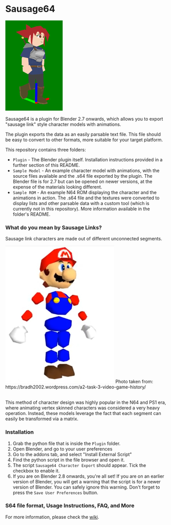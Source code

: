 # Sausage64

<img src=".github/Catherine.gif" width="179" height="281"/>

Sausage64 is a plugin for Blender 2.7 onwards, which allows you to export "sausage link" style character models with animations. 

The plugin exports the data as an easily parsable text file. This file should be easy to convert to other formats, more suitable for your target platform. 

This repository contains three folders:
* `Plugin` - The Blender plugin itself. Installation instructions provided in a further section of this README. 
* `Sample Model` - An example character model with animations, with the source files available and the .s64 file exported by the plugin. The Blender file is for 2.7 but can be opened on newer versions, at the expense of the materials looking different. 
* `Sample ROM` - An example N64 ROM displaying the character and the animations in action. The .s64 file and the textures were converted to display lists and other parsable data with a custom tool (which is currently not in this repository). More information available in the folder's README. 

### What do you mean by Sausage Links?
Sausage link characters are made out of different unconnected segments. 

<img src=".github/2F87C4EB-0B40-4EAC-A125-D2401BFB8256.jpeg" width="340" height="428"/>
Photo taken from: https://bradh2002.wordpress.com/a2-task-3-video-game-history/
</br></br>

This method of character design was highly popular in the N64 and PS1 era, where animating vertex skinned characters was considered a very heavy operation. Instead, these models leverage the fact that each segment can easily be transformed via a matrix.

### Installation 
1. Grab the python file that is inside the `Plugin` folder.
2. Open Blender, and go to your user preferences
3. Go to the addons tab, and select "Install External Script"
4. Find the python script in the file browser and open it. 
5. The script `Sausage64 Character Export` should appear. Tick the checkbox to enable it. 
6. If you are on Blender 2.8 onwards, you're all set! If you are on an earlier version of Blender, you will get a warning that the script is for a newer version of Blender. You can safely ignore this warning. Don't forget to press the `Save User Preferences` button. 

### S64 file format, Usage Instructions, FAQ, and More
For more information, please check the [wiki](../../wiki).
